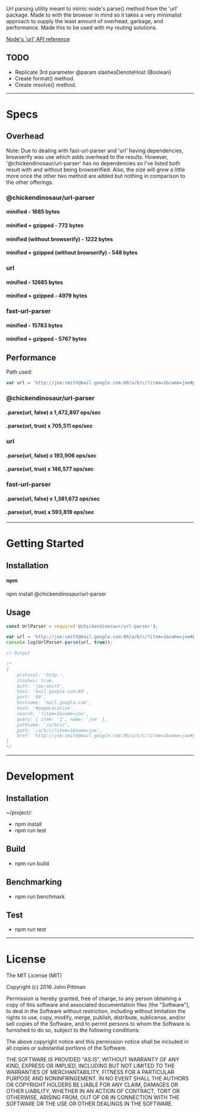 Url parsing utility meant to mimic node's parse() method from the 'url' package. Made to with the browser in mind so it takes a very minimalist approach to supply the least amount of overhead, garbage, and performance. Made this to be used with my routing solutions.  

[Node's 'url' API reference](https://nodejs.org/docs/latest/api/url.html)

## TODO  

* Replicate 3rd parameter @param slashesDenoteHost {Boolean}
* Create format() method.
* Create resolve() method.

---  

# Specs  

## Overhead  

Note: Due to dealing with fast-url-parser and 'url' having dependencies, browserify was use which adds overhead to the results. However, '@chickendinosaur/url-parser' has no dependencies so I've listed both result with and without being browserified. Also, the size will grow a little more once the other two method are added but nothing in comparison to the other offerings.

### @chickendinosaur/url-parser  
#### minified - 1685 bytes  
#### minified + gzipped - 772 bytes  
#### minified (without browserify) - 1222 bytes  
#### minified + gzipped (without browserify) - 548 bytes  

### url  
#### minified - 12685 bytes  
#### minified + gzipped - 4979 bytes  

### fast-url-parser  
#### minified - 15783 bytes  
#### minified + gzipped - 5767 bytes  

## Performance  

Path used: 
```javascript
var url = 'http://joe:smith@mail.google.com:80/a/b/c/?item=1&name=joe#pageLocation';
```

### @chickendinosaur/url-parser  
#### .parse(url, false) x 1,472,897 ops/sec  
#### .parse(url, true) x 705,511 ops/sec  

### url  
#### .parse(url, false) x 193,906 ops/sec  
#### .parse(url, true) x 146,577 ops/sec  

### fast-url-parser  
#### .parse(url, false) x 1,381,672 ops/sec  
#### .parse(url, true) x 593,819 ops/sec  

---  

# Getting Started  

## Installation

#### npm  

npm install @chickendinosaur/url-parser

## Usage

```javascript
const UrlParser = require('@chickendinosaur/url-parser');

var url = 'http://joe:smith@mail.google.com:80/a/b/c/?item=1&name=joe#pageLocation';
console.log(UrlParser.parse(url, true));

// Output

/*
{
	protocol: 'http:',
	slashes: true,
	auth: 'joe:smith',
	host: 'mail.google.com:80',
	port: '80',
	hostname: 'mail.google.com',
	hash: '#pageLocation',
	search: '?item=1&name=joe',
	query: { item: '1', name: 'joe' },
	pathname: '/a/b/c/',
	path: '/a/b/c/?item=1&name=joe',
	href: 'http://joe:smith@mail.google.com:80/a/b/c/?item=1&name=joe#pageLocation'
}
*/
```
---  

# Development  

## Installation  

~/project/:

* npm install
* npm run test

## Build  

* npm run build

## Benchmarking  

* npm run benchmark

## Test  

* npm run test

---  

# License  

The MIT License (MIT)

Copyright (c) 2016 John Pittman

Permission is hereby granted, free of charge, to any person obtaining a copy
of this software and associated documentation files (the "Software"), to deal
in the Software without restriction, including without limitation the rights
to use, copy, modify, merge, publish, distribute, sublicense, and/or sell
copies of the Software, and to permit persons to whom the Software is
furnished to do so, subject to the following conditions:

The above copyright notice and this permission notice shall be included in all
copies or substantial portions of the Software.

THE SOFTWARE IS PROVIDED "AS IS", WITHOUT WARRANTY OF ANY KIND, EXPRESS OR
IMPLIED, INCLUDING BUT NOT LIMITED TO THE WARRANTIES OF MERCHANTABILITY,
FITNESS FOR A PARTICULAR PURPOSE AND NONINFRINGEMENT. IN NO EVENT SHALL THE
AUTHORS OR COPYRIGHT HOLDERS BE LIABLE FOR ANY CLAIM, DAMAGES OR OTHER
LIABILITY, WHETHER IN AN ACTION OF CONTRACT, TORT OR OTHERWISE, ARISING FROM,
OUT OF OR IN CONNECTION WITH THE SOFTWARE OR THE USE OR OTHER DEALINGS IN THE
SOFTWARE.
